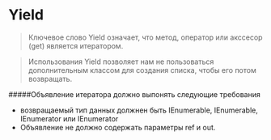 Yield
=====

>Ключевое слово Yield означает, что метод, оператор или акссесор (get) является итератором.  

>Использования Yield позволяет нам не пользоваться дополнительным классом для создания списка, чтобы его потом возвращать. 

#####Объявление итератора должно выпонять следующие требования 
 - возвращаемый тип данных должнен быть  IEnumerable, IEnumerable<T>, IEnumerator или IEnumerator<T>
 - Объявление не должно содержать параметры ref и out.
